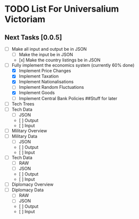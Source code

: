 TODO List For Universalium Victoriam 
======================================
## Next Tasks [0.0.5]
- [ ] Make all input and output be in JSON
  -  [ ] Make the input be in JSON
  -    [x] Make the country listings be in JSON
- [ ] Fully implement the economics system (currently 60% done)
  -  [x] Implement Price Changes
  -  [x] Implement Taxation
  -  [x] Implement Nationalisations
  -  [ ] Implement Random Fluctuations
  -  [x] Implement Goods
  -  [ ] Implement Central Bank Policies
##Stuff for later
- [ ] Tech Trees
- [ ] Tech Data
  -  [ ] JSON
  -    [ ] Output
  -    [ ] Input
- [ ] Military Overview
- [ ] Military Data
  -  [ ] JSON
  -    [ ] Output
  -    [ ] Input
- [ ] Tech Data
  -  [ ] RAW
  -  [ ] JSON
  -    [ ] Output
  -    [ ] Input
- [ ] Diplomacy Overview
- [ ] Diplomacy Data
  -  [ ] RAW
  -  [ ] JSON
  -    [ ] Output
  -    [ ] Input
